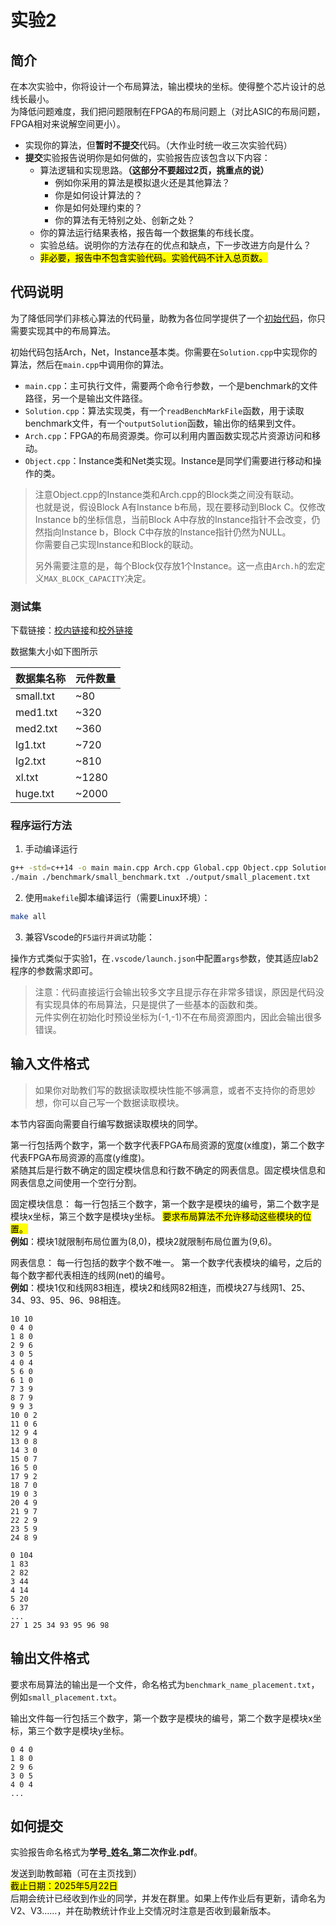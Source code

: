 # 实验2

## 简介

在本次实验中，你将设计一个布局算法，输出模块的坐标。使得整个芯片设计的总线长最小。<br>
为降低问题难度，我们把问题限制在FPGA的布局问题上（对比ASIC的布局问题，FPGA相对来说解空间更小）。

* 实现你的算法，但**暂时不提交**代码。（大作业时统一收三次实验代码）
* **提交**实验报告说明你是如何做的，实验报告应该包含以下内容：
  * 算法逻辑和实现思路。**（这部分不要超过2页，挑重点的说）**
    * 例如你采用的算法是模拟退火还是其他算法？
    * 你是如何设计算法的？
    * 你是如何处理约束的？
    * 你的算法有无特别之处、创新之处？
  * 你的算法运行结果表格，报告每一个数据集的布线长度。
  * 实验总结。说明你的方法存在的优点和缺点，下一步改进方向是什么？
  * <mark>非必要，报告中不包含实验代码。实验代码不计入总页数。</mark>

## 代码说明

为了降低同学们非核心算法的代码量，助教为各位同学提供了一个[初始代码](https://github.com/Customized-Computing/VLSI-FPGA/tree/main/lab2)，你只需要实现其中的布局算法。

初始代码包括Arch，Net，Instance基本类。你需要在`Solution.cpp`中实现你的算法，然后在`main.cpp`中调用你的算法。

* `main.cpp`：主可执行文件，需要两个命令行参数，一个是benchmark的文件路径，另一个是输出文件路径。
* `Solution.cpp`：算法实现类，有一个`readBenchMarkFile`函数，用于读取benchmark文件，有一个`outputSolution`函数，输出你的结果到文件。
* `Arch.cpp`：FPGA的布局资源类。你可以利用内置函数实现芯片资源访问和移动。
* `Object.cpp`：Instance类和Net类实现。Instance是同学们需要进行移动和操作的类。

> 注意Object.cpp的Instance类和Arch.cpp的Block类之间没有联动。<br>也就是说，假设Block A有Instance b布局，现在要移动到Block C。仅修改Instance b的坐标信息，当前Block A中存放的Instance指针不会改变，仍然指向Instance b，Block C中存放的Instance指针仍然为NULL。<br>你需要自己实现Instance和Block的联动。
>
> 另外需要注意的是，每个Block仅存放1个Instance。这一点由`Arch.h`的宏定义`MAX_BLOCK_CAPACITY`决定。

### 测试集

下载链接：[校内链接](http://172.18.233.211:5244/d/VLSI%E8%AF%BE%E4%BB%B6/dataset/placement/lab2_generate_benchmark.zip?sign=uI0GajO0pO-84Vv3C7oOjwqhLYIp4Kl90xSVdpP5jz0=:0)和[校外链接](https://github.com/Customized-Computing/VLSI-FPGA/releases/download/lab2/lab2_generate_benchmark.zip)

数据集大小如下图所示

| 数据集名称 | 元件数量 |
| --- | --- |
| small.txt | ~80 |
| med1.txt | ~320 |
| med2.txt | ~360 |
| lg1.txt | ~720 |
| lg2.txt | ~810 |
| xl.txt | ~1280 |
| huge.txt | ~2000 |

### 程序运行方法

1. 手动编译运行

```bash
g++ -std=c++14 -o main main.cpp Arch.cpp Global.cpp Object.cpp Solution.cpp
./main ./benchmark/small_benchmark.txt ./output/small_placement.txt
```

2. 使用`makefile`脚本编译运行（需要Linux环境）：

```bash
make all
```

3. 兼容Vscode的`F5运行并调试`功能：

操作方式类似于实验1，在`.vscode/launch.json`中配置`args`参数，使其适应lab2程序的参数需求即可。

> 注意：代码直接运行会输出较多文字且提示存在非常多错误，原因是代码没有实现具体的布局算法，只是提供了一些基本的函数和类。<br>元件实例在初始化时预设坐标为(-1,-1)不在布局资源图内，因此会输出很多错误。

## 输入文件格式

> 如果你对助教们写的数据读取模块性能不够满意，或者不支持你的奇思妙想，你可以自己写一个数据读取模块。

本节内容面向需要自行编写数据读取模块的同学。

第一行包括两个数字，第一个数字代表FPGA布局资源的宽度(x维度)，第二个数字代表FPGA布局资源的高度(y维度)。<br>
紧随其后是行数不确定的固定模块信息和行数不确定的网表信息。固定模块信息和网表信息之间使用一个空行分割。

固定模块信息：
每一行包括三个数字，第一个数字是模块的编号，第二个数字是模块x坐标，第三个数字是模块y坐标。
<mark>要求布局算法不允许移动这些模块的位置。</mark><br>
**例如**：模块1就限制布局位置为(8,0)，模块2就限制布局位置为(9,6)。

网表信息：
每一行包括的数字个数不唯一。
第一个数字代表模块的编号，之后的每个数字都代表相连的线网(net)的编号。<br>
**例如**：模块1仅和线网83相连，模块2和线网82相连，而模块27与线网1、25、34、93、95、96、98相连。

```text
10 10
0 4 0
1 8 0
2 9 6
3 0 5
4 0 4
5 6 0
6 1 0
7 3 9
8 7 9
9 9 3
10 0 2
11 0 6
12 9 4
13 0 8
14 3 0
15 0 7
16 5 0
17 9 2
18 7 0
19 0 3
20 4 9
21 9 7
22 2 9
23 5 9
24 8 9

0 104
1 83
2 82
3 44
4 14
5 20
6 37
...
27 1 25 34 93 95 96 98
```

## 输出文件格式

要求布局算法的输出是一个文件，命名格式为`benchmark_name_placement.txt`，例如`small_placement.txt`。

输出文件每一行包括三个数字，第一个数字是模块的编号，第二个数字是模块x坐标，第三个数字是模块y坐标。

```text
0 4 0
1 8 0
2 9 6
3 0 5
4 0 4
...
```

## 如何提交

实验报告命名格式为**学号\_姓名\_第二次作业.pdf**。

发送到助教邮箱（可在主页找到）<br>
<mark>截止日期：2025年5月22日</mark><br>
后期会统计已经收到作业的同学，并发在群里。如果上传作业后有更新，请命名为V2、V3……，并在助教统计作业上交情况时注意是否收到最新版本。

